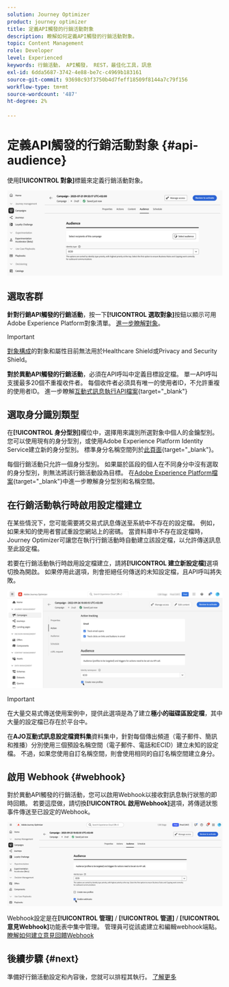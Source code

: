 ```yaml
---
solution: Journey Optimizer
product: journey optimizer
title: 定義API觸發的行銷活動對象
description: 瞭解如何定義API觸發的行銷活動對象。
topic: Content Management
role: Developer
level: Experienced
keywords: 行銷活動， API觸發， REST，最佳化工具，訊息
exl-id: 6dda5687-3742-4e88-be7c-c4969b183161
source-git-commit: 93698c93f3750b4d7feff18509f8144a7c79f156
workflow-type: tm+mt
source-wordcount: '487'
ht-degree: 2%

---
```


# 定義API觸發的行銷活動對象 {#api-audience}

使用&#x200B;**[!UICONTROL 對象]**&#x200B;標籤來定義行銷活動對象。

![](assets/campaign-audience.png)

## 選取客群

**針對行銷API觸發的行銷活動**，按一下&#x200B;**[!UICONTROL 選取對象]**&#x200B;按鈕以顯示可用Adobe Experience Platform對象清單。 [進一步瞭解對象](../audience/about-audiences.md)。

>[!IMPORTANT]
>
>[對象構成](../audience/get-started-audience-orchestration.md)的對象和屬性目前無法用於Healthcare Shield或Privacy and Security Shield。

**對於異動API觸發的行銷活動**，必須在API呼叫中定義目標設定檔。 單一API呼叫支援最多20個不重複收件者。 每個收件者必須具有唯一的使用者ID，不允許重複的使用者ID。 進一步瞭解[互動式訊息執行API檔案](https://developer.adobe.com/journey-optimizer-apis/references/messaging/#tag/execution/operation/postIMUnitaryMessageExecution){target="_blank"}

## 選取身分識別類型

在&#x200B;**[!UICONTROL 身分型別]**&#x200B;欄位中，選擇用來識別所選對象中個人的金鑰型別。 您可以使用現有的身分型別，或使用Adobe Experience Platform Identity Service建立新的身分型別。 標準身分名稱空間列於[此頁面](https://experienceleague.adobe.com/en/docs/experience-platform/identity/features/namespaces#standard){target="_blank"}。

每個行銷活動只允許一個身分型別。 如果屬於區段的個人在不同身分中沒有選取的身分型別，則無法將該行銷活動設為目標。 在[Adobe Experience Platform檔案](https://experienceleague.adobe.com/docs/experience-platform/identity/home.html?lang=zh-Hant){target="_blank"}中進一步瞭解身分型別和名稱空間。

## 在行銷活動執行時啟用設定檔建立

在某些情況下，您可能需要將交易式訊息傳送至系統中不存在的設定檔。 例如，如果未知的使用者嘗試重設您網站上的密碼。 當資料庫中不存在設定檔時，Journey Optimizer可讓您在執行行銷活動時自動建立該設定檔，以允許傳送訊息至此設定檔。

若要在行銷活動執行時啟用設定檔建立，請將&#x200B;**[!UICONTROL 建立新設定檔]**&#x200B;選項切換為開啟。 如果停用此選項，則會拒絕任何傳送的未知設定檔，且API呼叫將失敗。

![](assets/api-triggered-create-profile.png)

>[!IMPORTANT]
>
>在大量交易式傳送使用案例中，提供此選項是為了建立&#x200B;**極小的磁碟區設定檔**，其中大量的設定檔已存在於平台中。
>
>在&#x200B;**AJO互動式訊息設定檔資料集**&#x200B;資料集中，針對每個傳出頻道（電子郵件、簡訊和推播）分別使用三個預設名稱空間（電子郵件、電話和ECID）建立未知的設定檔。 不過，如果您使用自訂名稱空間，則會使用相同的自訂名稱空間建立身分。

## 啟用 Webhook {#webhook}

對於異動API觸發的行銷活動，您可以啟用Webhook以接收對訊息執行狀態的即時回饋。 若要這麼做，請切換&#x200B;**[!UICONTROL 啟用Webhook]**&#x200B;選項，將傳遞狀態事件傳送至已設定的Webhook。

![](assets/api-triggered-webhook.png)

Webhook設定是在&#x200B;**[!UICONTROL 管理]** / **[!UICONTROL 管道]** / **[!UICONTROL 意見Webhook]**&#x200B;功能表中集中管理。 管理員可從該處建立和編輯webhook端點。 [瞭解如何建立意見回饋Webhook](../configuration/feedback-webhooks.md)

## 後續步驟 {#next}

準備好行銷活動設定和內容後，您就可以排程其執行。 [了解更多](api-triggered-campaign-schedule.md)
